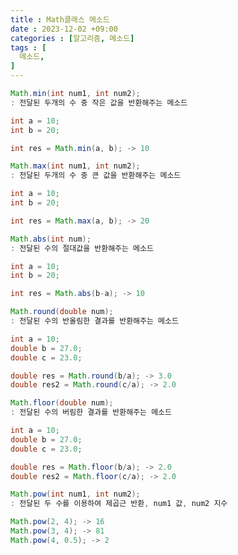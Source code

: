 ```yaml
---
title : Math클래스 메소드
date : 2023-12-02 +09:00
categories : [알고리즘, 메소드]
tags : [
  메소드,
]
---
```

<!-- ![](/assets/img/Spring/aaaa.png){:style="border:1px solid #eaeaea; border-radius: 7px; padding: 0px;" } -->
<!-- ![](/assets/img/alg/1-1.png){:style="width:1000px" } -->

```java
Math.min(int num1, int num2);
: 전달된 두개의 수 중 작은 값을 반환해주는 메소드

int a = 10;
int b = 20;

int res = Math.min(a, b); -> 10
```

```java
Math.max(int num1, int num2);
: 전달된 두개의 수 중 큰 값을 반환해주는 메소드

int a = 10;
int b = 20;

int res = Math.max(a, b); -> 20
```

```java
Math.abs(int num);
: 전달된 수의 절대값을 반환해주는 메소드

int a = 10;
int b = 20;

int res = Math.abs(b-a); -> 10
```

```java
Math.round(double num);
: 전달된 수의 반올림한 결과를 반환해주는 메소드

int a = 10;
double b = 27.0;
double c = 23.0;

double res = Math.round(b/a); -> 3.0
double res2 = Math.round(c/a); -> 2.0
```

```java
Math.floor(double num);
: 전달된 수의 버림한 결과를 반환해주는 메소드

int a = 10;
double b = 27.0;
double c = 23.0;

double res = Math.floor(b/a); -> 2.0
double res2 = Math.floor(c/a); -> 2.0
```

```java
Math.pow(int num1, int num2);
: 전달된 두 수를 이용하여 제곱근 반환, num1 값, num2 지수

Math.pow(2, 4); -> 16
Math.pow(3, 4); -> 81
Math.pow(4, 0.5); -> 2
```
